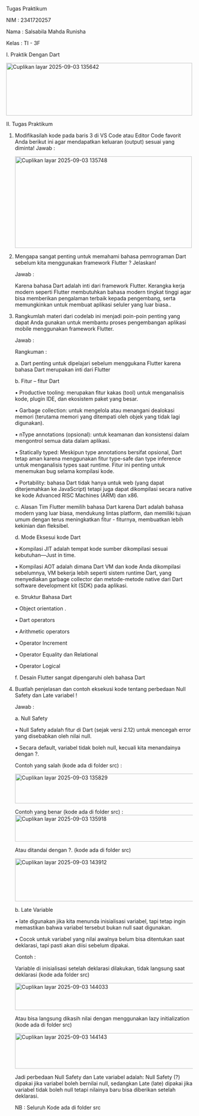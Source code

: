 Tugas Praktikum 

NIM : 2341720257

Nama : Salsabila Mahda Runisha

Kelas : TI - 3F 

I.	Praktik Dengan Dart

<img width="502" height="142" alt="Cuplikan layar 2025-09-03 135642" src="https://github.com/user-attachments/assets/c4deb6e4-dfbf-4f3d-9da8-f93cb5721b4a" />


II.	Tugas Praktikum
1.	Modifikasilah kode pada baris 3 di VS Code atau Editor Code favorit Anda berikut ini agar mendapatkan keluaran (output) sesuai yang diminta!
	Jawab :
	
	<img width="477" height="247" alt="Cuplikan layar 2025-09-03 135748" src="https://github.com/user-attachments/assets/265d1b33-4fe0-44a2-a260-7977cc42c9d2" />

3.	Mengapa sangat penting untuk memahami bahasa pemrograman Dart sebelum kita menggunakan framework Flutter ? Jelaskan!

	Jawab : 
	
	Karena bahasa Dart adalah inti dari framework Flutter. Kerangka kerja modern seperti Flutter membutuhkan bahasa modern tingkat tinggi agar bisa memberikan pengalaman terbaik kepada pengembang, serta memungkinkan untuk membuat aplikasi seluler yang luar biasa.. 

3.	Rangkumlah materi dari codelab ini menjadi poin-poin penting yang dapat Anda gunakan untuk membantu proses pengembangan aplikasi mobile menggunakan framework Flutter.
   
	Jawab :
	
	Rangkuman :
	
	a.	Dart penting untuk dipelajari sebelum menggukana Flutter karena bahasa Dart merupakan inti dari Flutter
	
	b.	Fitur – fitur Dart
	
	•	Productive tooling: merupakan fitur kakas (tool) untuk menganalisis kode, plugin IDE, dan ekosistem paket yang besar.
	
	•	Garbage collection: untuk mengelola atau menangani dealokasi memori (terutama memori yang ditempati oleh objek yang tidak lagi digunakan).
	
	•	nType annotations (opsional): untuk keamanan dan konsistensi dalam mengontrol semua data dalam aplikasi.
	
	•	Statically typed: Meskipun type annotations bersifat opsional, Dart tetap aman karena menggunakan fitur type-safe dan type inference untuk menganalisis types saat runtime. Fitur ini penting untuk menemukan bug selama kompilasi kode.

	•	Portability: bahasa Dart tidak hanya untuk web (yang dapat diterjemahkan ke JavaScript) tetapi juga dapat dikompilasi secara native ke kode Advanced RISC Machines (ARM) dan x86.
	
	c.	Alasan Tim Flutter memilih bahasa Dart karena Dart adalah bahasa modern yang luar biasa, mendukung lintas platform, dan memiliki tujuan umum dengan terus meningkatkan fitur - fiturnya, membuatkan lebih kekinian dan fleksibel.
	
	d.	Mode Eksesui kode Dart
	
	•	Kompilasi JIT adalah tempat kode sumber dikompilasi sesuai kebutuhan—Just in time.
	
	•	Kompilasi AOT adalah dimana Dart VM dan kode Anda dikompilasi sebelumnya, VM bekerja lebih seperti sistem runtime Dart, yang menyediakan garbage collector dan metode-metode native dari Dart software development kit (SDK) pada aplikasi. 
	
	e.	Struktur Bahasa Dart
	
	•	Object orientation . 
	
	•	Dart operators

	•	Arithmetic operators
	
	•	Operator Increment
	
	•	Operator Equality dan Relational
	
	•	Operator Logical
	
	f.	Desain Flutter sangat dipengaruhi oleh bahasa Dart
	

4.	Buatlah penjelasan dan contoh eksekusi kode tentang perbedaan Null Safety dan Late variabel !
   
	Jawab : 
	
	a.	Null Safety
	
	•	Null Safety adalah fitur di Dart (sejak versi 2.12) untuk mencegah error yang disebabkan oleh nilai null.
	
	•	Secara default, variabel tidak boleh null, kecuali kita menandainya dengan ?.
	
	Contoh yang salah (kode ada di folder src) :

	<img width="908" height="80" alt="Cuplikan layar 2025-09-03 135829" src="https://github.com/user-attachments/assets/490d51a2-9bdb-46be-8f06-61e45ce86067" />

	
	Contoh yang benar (kode ada di folder src) :
	<img width="488" height="72" alt="Cuplikan layar 2025-09-03 135918" src="https://github.com/user-attachments/assets/6388046f-114b-453d-a2dd-3d0b9e0e3e28" />

	 
	Atau ditandai dengan ?. (kode ada di folder src)

	<img width="712" height="116" alt="Cuplikan layar 2025-09-03 143912" src="https://github.com/user-attachments/assets/d378767a-661c-47c5-9755-6f0384117a06" />

	
	b.	Late Variable
	
	•	late digunakan jika kita menunda inisialisasi variabel, tapi tetap ingin memastikan bahwa variabel tersebut bukan null saat digunakan.
	
	•	Cocok untuk variabel yang nilai awalnya belum bisa ditentukan saat deklarasi, tapi pasti akan diisi sebelum dipakai.
	
	Contoh :

	Variable di inisialisasi setelah deklarasi dilakukan, tidak langsung saat deklarasi (kode ada folder src)

	<img width="721" height="73" alt="Cuplikan layar 2025-09-03 144033" src="https://github.com/user-attachments/assets/1878306d-0b55-45c8-9666-ac4554457de7" />

	
	Atau bisa langsung dikasih nilai dengan menggunakan lazy initialization (kode ada di folder src)

	<img width="721" height="96" alt="Cuplikan layar 2025-09-03 144143" src="https://github.com/user-attachments/assets/5b2cc4a7-aff7-4f0e-9b0c-4ad732465270" />


	Jadi perbedaan Null Safety dan Late variabel adalah: Null Safety (?) dipakai jika variabel boleh bernilai null, 
	sedangkan Late (late) dipakai jika variabel tidak boleh null tetapi nilainya baru bisa diberikan setelah deklarasi.
	
	NB : Seluruh Kode ada di folder src
			
			
